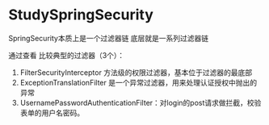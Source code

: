 # StudySpringSecurity
SpringSecurity本质上是一个过滤器链
底层就是一系列过滤器链

通过查看 比较典型的过滤器（3个）：
1. FilterSecurityInterceptor 方法级的权限过滤器，基本位于过滤器的最底部
2. ExceptionTranslationFilter 是一个异常过滤器，用来处理认证授权中抛出的异常
3. UsernamePasswordAuthenticationFilter：对login的post请求做拦截，校验表单的用户名密码。